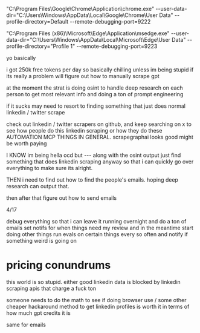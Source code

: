 "C:\\Program Files\\Google\\Chrome\\Application\\chrome.exe" --user-data-dir="C:\\Users\\Windows\\AppData\\Local\\Google\\Chrome\\User Data" --profile-directory=Default --remote-debugging-port=9222 

"C:\\Program Files (x86)\\Microsoft\\Edge\\Application\\msedge.exe" --user-data-dir="C:\Users\Windows\AppData\Local\Microsoft\Edge\User Data" --profile-directory="Profile 1" --remote-debugging-port=9223

yo
basically



i got 250k free tokens per day so basically chilling unless im being stupid
if its really a problem will figure out how to manually scrape gpt

at the moment the strat is doing osint to handle deep research on each person to get most relevant info and doing a ton of prompt engineering

if it sucks may need to resort to finding something that just does normal linkedin / twitter  scrape

check out linkedin / twitter scrapers on github, and keep searching on x to see how people do this linkedin scraping or how they do these AUTOMATION MCP THINGS IN GENERAL. scrapegraphai looks good might be worth paying

I KNOW im being hella ocd but --- along with the osint output just find something that does linkedin scraping anyway so that i can quickly go over everything to make sure its alright.

THEN i need to find out how to find the people's emails. hoping deep research can output that.

then after that figure out how to send emails

4/17

debug everything so that i can leave it running overnight and do a ton of emails
set notifs for when things need my review and in the meantime start doing other things
run evals on certain things every so often and notify if something weird is going on


# pricing conundrums
this world is so stupid. either good linkedin data is blocked by linkedin scraping apis that charge a fuck ton

someone needs to do the math to see if doing browser use / some other cheaper hackaround method to get linkedin profiles is worth it in terms of how much gpt credits it is

same for emails